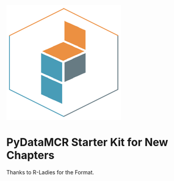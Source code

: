 <img src="https://github.com/PyDataMCR/starter-kit/blob/master/logo/logo/hex-logo-without-text.png" data-canonical-src="https://github.com/PyDataMCR/starter-kit/blob/master/logo/logo/hex-logo-without-text.png" width="300" height="300" />

# PyDataMCR Starter Kit for New Chapters
Thanks to R-Ladies for the Format.
